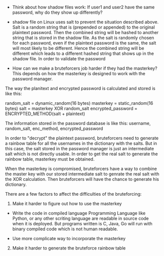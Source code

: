 
 * Think about how shadow files work: If user1 and user2 have the same password, why do they show up differently? 
  * shadow file on Linux uses salt to prevent the situation described above.
  Salt is a random string that is (prepended or appended) to the original plaintext password.
  Then the combined string will be hashed to another string that is stored in the shadow file.
  As the salt is randomly chosen for each password, even if the plaintext password is the same, the salt will most likely to be different. Hence the combined string will be different which leads to a different hashed string that shows up in the shadow file.
  In order to validate the password

 * How can we make a bruteforcers job harder if they had the masterkey?
  This depends on how the masterkey is designed to work with the password manager.

  The way the planitext and encrypted password is calculated and stored is like this:

  random_salt = dynamic_random(16 bytes)
  masterkey = static_random(16 bytes)
  salt = masterkey XOR random_salt
  encrypted_password = ENCRYPTED_METHOD(salt + plaintext)

  The information stored in the password database is like this:
  username, random_salt, enc_method, encrypted_password

  In order to "decrypt" the plaintext password, bruteforcers need to generate a rainbow table for all the usernames in the dictionary with the salts.
But in this case, the salt stored in the password manager is just an intermediate salt which is not directly usable. In order to get the real salt to generate the rainbow table, masterkey must be obtained. 

  When the masterkey is compromised, bruteforcers have a way to combine the master key with our stored intermediate salt to genrate the real salt with the XOR calculation. Then bruteforcers will have the chance to generate his dictionary.

  There are a few factors to affect the difficulties of the bruteforcing: 

  1. Make it harder to figure out how to use the masterkey

   * Write the code in compiled language
    Programming Language like Python, or any other scriting language are readable in source code when it is deployed. But programs written is C, Java, Go will run with binary compiled code which is not human readable.

   * Use more complicate way to incorporate the masterkey

  2. Make it harder to generate the bruteforce rainbow table

